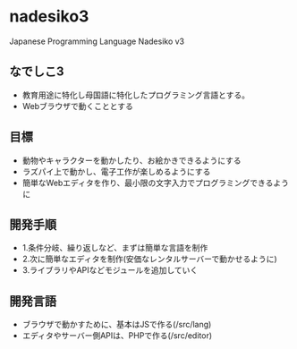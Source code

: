 # nadesiko3
Japanese Programming Language Nadesiko v3 

## なでしこ3

- 教育用途に特化し母国語に特化したプログラミング言語とする。
- Webブラウザで動くこととする

## 目標

- 動物やキャラクターを動かしたり、お絵かきできるようにする
- ラズパイ上で動かし、電子工作が楽しめるようにする
- 簡単なWebエディタを作り、最小限の文字入力でプログラミングできるように

## 開発手順

- 1.条件分岐、繰り返しなど、まずは簡単な言語を制作
- 2.次に簡単なエディタを制作(安価なレンタルサーバーで動かせるように)
- 3.ライブラリやAPIなどモジュールを追加していく

## 開発言語

- ブラウザで動かすために、基本はJSで作る(/src/lang)
- エディタやサーバー側APIは、PHPで作る(/src/editor)


